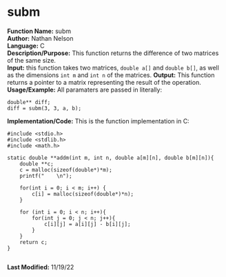 # subm
**Function Name:** subm   
**Author:** Nathan Nelson  
**Language:** C  
**Description/Purpose:** This function returns the difference of two matrices of the same size.  
**Input:** this function takes two matrices, `double a[]` and `double b[]`, as well as the dimensions `int m` and `int n` of the matrices.
**Output:** This function returns a pointer to a matrix representing the result of the operation. 
**Usage/Example:** All paramaters are passed in literally:  
```
double** diff;  
diff = subm(3, 3, a, b);  
```

**Implementation/Code:** This is the function implementation in C:  
```
#include <stdio.h>
#include <stdlib.h>
#include <math.h>

static double **addm(int m, int n, double a[m][n], double b[m][n]){
    double **c;
    c = malloc(sizeof(double*)*m);
    printf("    \n");

    for(int i = 0; i < m; i++) {
        c[i] = malloc(sizeof(double*)*n);
    }

    for (int i = 0; i < n; i++){
        for(int j = 0; j < n; j++){
        	c[i][j] = a[i][j] - b[i][j];
        }
    }
    return c;
}


```
**Last Modified:** 11/19/22